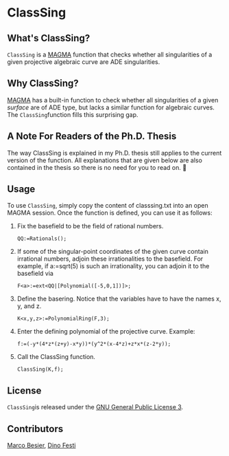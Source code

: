 # ClassSing

## What's ClassSing?

`ClassSing` is a [MAGMA](http://magma.maths.usyd.edu.au/magma/) function that checks whether all singularities of a given projective algebraic curve are ADE singularities.

## Why ClassSing?

[MAGMA](http://magma.maths.usyd.edu.au/magma/) has a built-in function to check whether all singularities of a given _surface_ are of ADE type, but lacks a similar function for algebraic curves. The `ClassSing`function fills this surprising gap.

## A Note For Readers of the Ph.D. Thesis

The way ClassSing is explained in my Ph.D. thesis still applies to the current version of the function. All explanations that are given below are also contained in the thesis so there is no need for you to read on. 🙂

## Usage

To use `ClassSing`, simply copy the content of classsing.txt into an open MAGMA session. Once the function is defined, you can use it as follows:

1. Fix the basefield to be the field of rational numbers.

    `QQ:=Rationals();`

2. If some of the singular-point coordinates of the given curve contain irrational numbers, adjoin these irrationalities to the basefield. For example, if a:=sqrt(5) is such an irrationality, you can adjoin it to the basefield via

    `F<a>:=ext<QQ|[Polynomial([-5,0,1])]>;`

3. Define the basering. Notice that the variables have to have the names x, y, and z.

    `K<x,y,z>:=PolynomialRing(F,3);`

4. Enter the defining polynomial of the projective curve. Example:

    `f:=(-y*(4*z*(z+y)-x*y))*(y^2*(x-4*z)+z*x*(z-2*y));`

5. Call the ClassSing function.

    `ClassSing(K,f);`

## License

`ClassSing`is released under the [GNU General Public License 3](http://www.gnu.org/licenses/gpl-3.0.html).

## Contributors

[Marco Besier](https://www.marcobesier.com), [Dino Festi](https://www.staff.uni-mainz.de/dfesti/)
